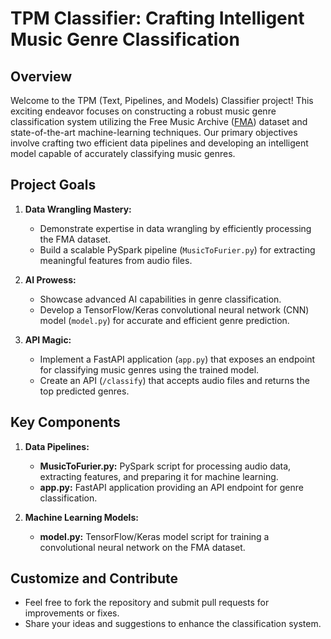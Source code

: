 # TPM Classifier: Crafting Intelligent Music Genre Classification

## Overview

Welcome to the TPM (Text, Pipelines, and Models) Classifier project! This exciting endeavor focuses on constructing a robust music genre classification system utilizing the Free Music Archive ([FMA](https://github.com/mdeff/fma)) dataset and state-of-the-art machine-learning techniques. Our primary objectives involve crafting two efficient data pipelines and developing an intelligent model capable of accurately classifying music genres.

## Project Goals

1. **Data Wrangling Mastery:**
   - Demonstrate expertise in data wrangling by efficiently processing the FMA dataset.
   - Build a scalable PySpark pipeline (`MusicToFurier.py`) for extracting meaningful features from audio files.

2. **AI Prowess:**
   - Showcase advanced AI capabilities in genre classification.
   - Develop a TensorFlow/Keras convolutional neural network (CNN) model (`model.py`) for accurate and efficient genre prediction.

3. **API Magic:**
   - Implement a FastAPI application (`app.py`) that exposes an endpoint for classifying music genres using the trained model.
   - Create an API (`/classify`) that accepts audio files and returns the top predicted genres.

## Key Components

1. **Data Pipelines:**
   - **MusicToFurier.py:** PySpark script for processing audio data, extracting features, and preparing it for machine learning.
   - **app.py:** FastAPI application providing an API endpoint for genre classification.

2. **Machine Learning Models:**
   - **model.py:** TensorFlow/Keras model script for training a convolutional neural network on the FMA dataset.

## Customize and Contribute

- Feel free to fork the repository and submit pull requests for improvements or fixes.
- Share your ideas and suggestions to enhance the classification system.

